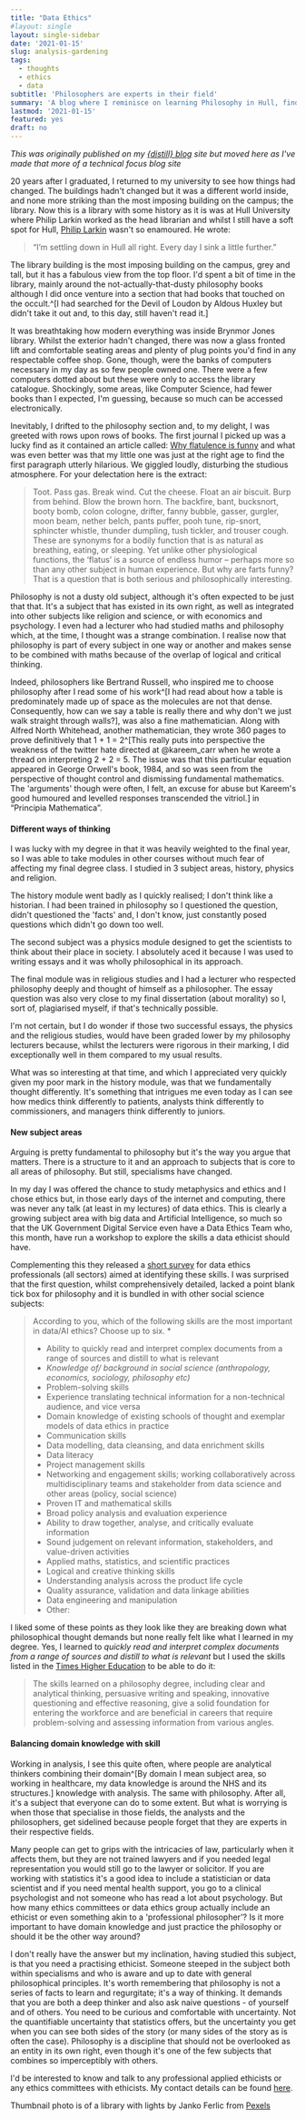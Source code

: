 ```yaml
---
title: "Data Ethics"
#layout: single
layout: single-sidebar
date: '2021-01-15'
slug: analysis-gardening
tags:
  - thoughts
  - ethics
  - data
subtitle: 'Philosophers are experts in their field'
summary: 'A blog where I reminisce on learning Philosophy in Hull, finding a philosophical journal on why flatulence is funny and how we should expect philosophers to be on ethics committees and involved in data ethics.'
lastmod: '2021-01-15'
featured: yes
draft: no
---
```


_This was originally published on my [{distill} blog](https://lextuga007.github.io/PhilosopherAnalyst/) site but moved here as I've made that more of a technical focus blog site_

20 years after I graduated, I returned to my university to see how things had changed. The buildings hadn't changed but it was a different world inside, and none more striking than the most imposing building on the campus; the library. Now this is a library with some history as it is was at Hull University where Philip Larkin worked as the head librarian and whilst I still have a soft spot for Hull, [Philip Larkin](https://www.theguardian.com/cities/2017/may/30/hull-hole-philip-larkin-poet-love-both-ways) wasn't so enamoured. He wrote:

>“I’m settling down in Hull all right. Every day I sink a little further.”

The library building is the most imposing building on the campus, grey and tall, but it has a fabulous view from the top floor. I'd spent a bit of time in the library, mainly around the not-actually-that-dusty philosophy books although I did once venture into a section that had books that touched on the occult.^[I had searched for the Devil of Loudon by Aldous Huxley but didn't take it out and, to this day, still haven't read it.]

It was breathtaking how modern everything was inside Brynmor Jones library. Whilst the exterior hadn't changed, there was now a glass fronted lift and comfortable seating areas and plenty of plug points you'd find in any respectable coffee shop. Gone, though, were the banks of computers necessary in my day as so few people owned one. There were a few computers dotted about but these were only to access the library catalogue. Shockingly, some areas, like Computer Science, had fewer books than I expected, I'm guessing, because so much can be accessed electronically. 

Inevitably, I drifted to the philosophy section and, to my delight, I was greeted with rows upon rows of books. The first journal I picked up was a lucky find as it contained an article called: [Why flatulence is funny](https://www.cambridge.org/core/journals/think/article/abs/why-flatulence-is-funny/0EEB07DDD190C5F7207AEFE632AC275A) and what was even better was that my little one was just at the right age to find the first paragraph utterly hilarious. We giggled loudly, disturbing the studious atmosphere. For your delectation here is the extract:

>Toot. Pass gas. Break wind. Cut the cheese. Float an air biscuit. Burp from behind. Blow the brown horn. The backfire, bant, bucksnort, booty bomb, colon cologne, drifter, fanny bubble, gasser, gurgler, moon beam, nether belch, pants puffer, pooh tune, rip-snort, sphincter whistle, thunder dumpling, tush tickler, and trouser cough. These are synonyms for a bodily function that is as natural as breathing, eating, or sleeping. Yet unlike other physiological functions, the ‘flatus’ is a source of endless humor – perhaps more so than any other subject in human experience. But why are farts funny? That is a question that is both serious and philosophically interesting.

Philosophy is not a dusty old subject, although it's often expected to be just that that. It's a subject that has existed in its own right, as well as integrated into other subjects like religion and science, or with economics and psychology. I even had a lecturer who had studied maths and philosophy which, at the time, I thought was a strange combination. I realise now that philosophy is part of every subject in one way or another and makes sense to be combined with maths because of the overlap of logical and critical thinking. 

Indeed, philosophers like Bertrand Russell, who inspired me to choose philosophy after I read some of his work^[I had read about how a table is predominately made up of space as the molecules are not that dense. Consequently, how can we say a table is really there and why don't we just walk straight through walls?], was also a fine mathematician. Along with Alfred North Whitehead, another mathematician, they wrote 360 pages to prove definitively that 1 + 1 = 2^[This really puts into perspective the weakness of the twitter hate directed at @kareem_carr when he wrote a thread on interpreting 2 + 2 = 5. The issue was that this particular equation appeared in George Orwell's book, 1984, and so was seen from the perspective of thought control and dismissing fundamental mathematics. The 'arguments' though were often, I felt, an excuse for abuse but Kareem's good humoured and levelled responses transcended the vitriol.] in “Principia Mathematica”.

#### Different ways of thinking

I was lucky with my degree in that it was heavily weighted to the final year, so I was able to take modules in other courses without much fear of affecting my final degree class. I studied in 3 subject areas, history, physics and religion. 

The history module went badly as I quickly realised; I don't think like a historian. I had been trained in philosophy so I questioned the question, didn't questioned the 'facts' and, I don't know, just constantly posed questions which didn't go down too well. 

The second subject was a physics module designed to get the scientists to think about their place in society. I absolutely aced it because I was used to writing essays and it was wholly philosophical in its approach. 

The final module was in religious studies and I had a lecturer who respected philosophy deeply and thought of himself as a philosopher. The essay question was also very close to my final dissertation (about morality) so I, sort of, plagiarised myself, if that's technically possible. 

I'm not certain, but I do wonder if those two successful essays, the physics and the religious studies, would have been graded lower by my philosophy lecturers because, whilst the lecturers were rigorous in their marking, I did exceptionally well in them compared to my usual results.

What was so interesting at that time, and which I appreciated very quickly given my poor mark in the history module, was that we fundamentally thought differently. It's something that intrigues me even today as I can see how medics think differently to patients, analysts think differently to commissioners, and managers think differently to juniors.

#### New subject areas

Arguing is pretty fundamental to philosophy but it's the way you argue that matters. There is a structure to it and an approach to subjects that is core to all areas of philosophy. But still, specialisms have changed.

In my day I was offered the chance to study metaphysics and ethics and I chose ethics but, in those early days of the internet and computing, there was never any talk (at least in my lectures) of data ethics. This is clearly a growing subject area with big data and Artificial Intelligence, so much so that the UK Government Digital Service even have a Data Ethics Team who, this month, have run a workshop to explore the skills a data ethicist should have. 

Complementing this they released a [short survey](https://docs.google.com/forms/d/e/1FAIpQLSfrjYuBnhvR317xBTxh8kZ2sxQ1hfPqrpg02R62p5Qj9ylJPQ/viewform) for data ethics professionals (all sectors) aimed at identifying these skills. I was surprised that the first question, whilst comprehensively detailed, lacked a point blank tick box for philosophy and it is bundled in with other social science subjects:

>According to you, which of the following skills are the most important in data/AI ethics? Choose up to six. *
>
>* Ability to quickly read and interpret complex documents from a range of sources and distill to what is relevant
>* *Knowledge of/ background in social science (anthropology, economics, sociology, philosophy etc)*
>* Problem-solving skills
>* Experience translating technical information for a non-technical audience, and vice versa
>* Domain knowledge of existing schools of thought and exemplar models of data ethics in practice
>* Communication skills
>* Data modelling, data cleansing, and data enrichment skills
>* Data literacy
>* Project management skills
>* Networking and engagement skills; working collaboratively across multidisciplinary teams and stakeholder from data science and other areas (policy, social science)
>* Proven IT and mathematical skills
>* Broad policy analysis and evaluation experience
>* Ability to draw together, analyse, and critically evaluate information
>* Sound judgement on relevant information, stakeholders, and value-driven activities
>* Applied maths, statistics, and scientific practices
>* Logical and creative thinking skills
>* Understanding analysis across the product life cycle
>* Quality assurance, validation and data linkage abilities
>* Data engineering and manipulation
>* Other:

I liked some of these points as they look like they are breaking down what philosophical thought demands but none really felt like what I learned in my degree. Yes, I learned to _quickly read and interpret complex documents from a range of sources and distill to what is relevant_ but I used the skills listed in the [Times Higher Education](https://www.timeshighereducation.com/student/subjects/what-can-you-do-philosophy-degree) to be able to do it:

>The skills learned on a philosophy degree, including clear and analytical thinking, persuasive writing and speaking, innovative questioning and effective reasoning, give a solid foundation for entering the workforce and are beneficial in careers that require problem-solving and assessing information from various angles.

#### Balancing domain knowledge with skill

Working in analysis, I see this quite often, where people are analytical thinkers combining their domain^[By domain I mean subject area, so working in healthcare, my data knowledge is around the NHS and its structures.] knowledge with analysis. The same with philosophy. After all, it's a subject that everyone can do to some extent. But what is worrying is when those that specialise in those fields, the analysts and the philosophers, get sidelined because people forget that they are experts in their respective fields. 

Many people can get to grips with the intricacies of law, particularly when it affects them, but they are not trained lawyers and if you needed legal representation you would still go to the lawyer or solicitor. If you are working with statistics it's a good idea to include a statistician or data scientist and if you need mental health support, you go to a clinical psychologist and not someone who has read a lot about psychology. But how many ethics committees or data ethics group actually include an ethicist or even something akin to a 'professional philosopher'? Is it more important to have domain knowledge and just practice the philosophy or should it be the other way around? 

I don't really have the answer but my inclination, having studied this subject, is that you need a practising ethicist. Someone steeped in the subject both within specialisms and who is aware and up to date with general philosophical principles. 
It's worth remembering that philosophy is not a series of facts to learn and regurgitate; it's a way of thinking. It demands that you are both a deep thinker and also ask naive questions - of yourself and of others. You need to be curious and comfortable with uncertainty. Not the quantifiable uncertainty that statistics offers, but the uncertainty you get when you can see both sides of the story (or many sides of the story as is often the case). Philosophy is a discipline that should not be overlooked as an entity in its own right, even though it's one of the few subjects that combines so imperceptibly with others. 

I'd be interested to know and talk to any professional applied ethicists or any ethics committees with ethicists. My contact details can be found [here](https://lextuga007.github.io/PhilosopherAnalyst/about.html#why-philosopher-analyst).

Thumbnail photo is of a library with lights by Janko Ferlic from [Pexels](https://www.pexels.com/photo/light-inside-library-590493/)

